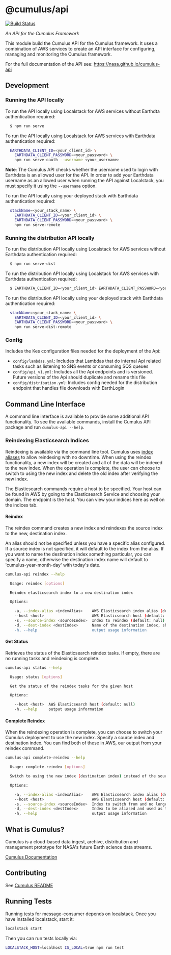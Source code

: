 # @cumulus/api

[![Build Status](https://travis-ci.org/nasa/cumulus.svg?branch=master)](https://travis-ci.org/nasa/cumulus)

*An API for the Cumulus Framework*

This module build the Cumulus API for the Cumulus framework. It uses a combination of AWS services to create an API interface for configuring, managing and monitoring the Cumulus framework.

For the full documentation of the API see: https://nasa.github.io/cumulus-api

## Development

### Running the API locally

To run the API locally using Localstack for AWS services without Earthdta authentication required:

```bash
  $ npm run serve
```

To run the API locally using Localstack for AWS services with Earthdata authentication required:

```bash
  EARTHDATA_CLIENT_ID=<your_client_id> \
    EARTHDATA_CLIENT_PASSWORD=<your_password> \
    npm run serve-oauth --username <your_username>
```

**Note**: The Cumulus API checks whether the username used to login with Earthdata is an allowed user for the API. In order to add your Earthdata username as an allowed user when running the API against Localstack, you must specify it using the `--username` option.

To run the API locally using your deployed stack with Earthdata authentication required:

```bash
  stackName=<your_stack_name> \
    EARTHDATA_CLIENT_ID=<your_client_id> \
    EARTHDATA_CLIENT_PASSWORD=<your_password> \
    npm run serve-remote
```

### Running the distribution API locally

To run the distribution API locally using Localstack for AWS services without Earthdata authentication required:

```bash
  $ npm run serve-dist
```

To run the distribution API locally using Localstack for AWS services with Earthdata authentication required:

```bash
  $ EARTHDATA_CLIENT_ID=<your_client_id> EARTHDATA_CLIENT_PASSWORD=<your_password> npm run serve-dist-oauth
```

To run the distribution API locally using your deployed stack with Earthdata authentication required:

```bash
  stackName=<your_stack_name> \
    EARTHDATA_CLIENT_ID=<your_client_id> \
    EARTHDATA_CLIENT_PASSWORD=<your_password> \
    npm run serve-dist-remote
```

### Config

Includes the Kes configuration files needed for the deployment of the Api:

- `config/lambdas.yml`: Includes that Lambdas that do internal Api related tasks such as listening to SNS events or consuming SQS queues
- `config/api_v1.yml`: Includes all the Api endpoints and is versioned. Future versions of the Api should duplicate and rename this file
- `config/distribution.yml`: Includes config needed for the distribution endpoint that handles file downloads with EarthLogin

## Command Line Interface

A command line interface is available to provide some additional API functionality. To see the available commands, install the Cumulus API package and run `cumulus-api --help`.

### Reindexing Elasticsearch Indices

Reindexing is available via the command line tool. Cumulus uses [index aliases](https://www.elastic.co/guide/en/elasticsearch/reference/current/indices-aliases.html) to allow reindexing with no downtime. When using the reindex functionality, a new index will be created and all of the data will be indexed to the new index. When the operation is complete, the user can choose to switch to using the new index and delete the old index after verifying the new index.

The Elasticsearch commands require a host to be specified. Your host can be found in AWS by going to the Elasticsearch Service and choosing your domain. The endpoint is the host. You can view your indices here as well on the indices tab.

#### Reindex

The reindex command creates a new index and reindexes the source index to the new, destination index.

An alias should not be specified unless you have a specific alias configured. If a source index is not specified, it will default to the index from the alias. If you want to name the destination index something particular, you can specify a name, otherwise the destination index name will default to 'cumulus-year-month-day' with today's date.

```bash
cumulus-api reindex --help

  Usage: reindex [options]

  Reindex elasticsearch index to a new destination index

  Options:

    -a, --index-alias <indexAlias>    AWS Elasticsearch index alias (default: cumulus-alias)
    --host <host>                     AWS Elasticsearch host (default: null)
    -s, --source-index <sourceIndex>  Index to reindex (default: null)
    -d, --dest-index <destIndex>      Name of the destination index, should not be an existing index. Will default to an index named with today's date (default: null)
    -h, --help                        output usage information
```

#### Get Status

Retrieves the status of the Elasticsearch reindex tasks. If empty, there are no running tasks and reindexing is complete.

```bash
cumulus-api status --help

  Usage: status [options]

  Get the status of the reindex tasks for the given host

  Options:

    --host <host>  AWS Elasticsearch host (default: null)
    -h, --help     output usage information
```

#### Complete Reindex

When the reindexing operation is complete, you can choose to switch your Cumulus deployment to use the new index. Specify a source index and destination index. You can find both of these in AWS, our output from your reindex command.

```bash
cumulus-api complete-reindex --help

  Usage: complete-reindex [options]

  Switch to using the new index (destination index) instead of the source index.

  Options:

    -a, --index-alias <indexAlias>    AWS Elasticsearch index alias (default: cumulus-alias)
    --host <host>                     AWS Elasticsearch host (default: null)
    -s, --source-index <sourceIndex>  Index to switch from and no longer used (default: null)
    -d, --dest-index <destIndex>      Index to be aliased and used as the elasticsearch index for Cumulus (default: null)
    -h, --help                        output usage information
```

## What is Cumulus?

Cumulus is a cloud-based data ingest, archive, distribution and management prototype for NASA's future Earth science data streams.

[Cumulus Documentation](https://nasa.github.io/cumulus)

## Contributing

See [Cumulus README](https://github.com/nasa/cumulus/blob/master/README.md#installing-and-deploying)

## Running Tests

Running tests for message-consumer depends on localstack. Once you have installed localstack, start it:

```bash
localstack start
```

Then you can run tests locally via:

```bash
LOCALSTACK_HOST=localhost IS_LOCAL=true npm run test
```
